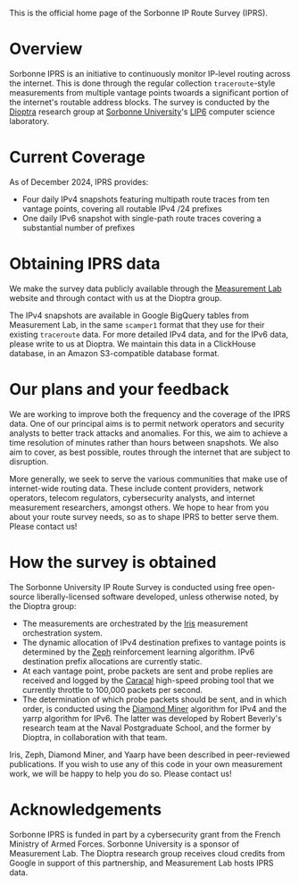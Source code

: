 This is the official home page of the Sorbonne IP Route Survey (IPRS).

# Overview

Sorbonne IPRS is an initiative to continuously monitor IP-level routing across the internet.
This is done through the regular collection `traceroute`-style measurements from multiple vantage points twoards a significant portion of the internet's routable address blocks.
The survey is conducted by the [Dioptra](https://dioptra.io) research group at [Sorbonne University](https://sorbonne-universite.fr/en)'s [LIP6](https://www.lip6.fr/?LANG=en) computer science laboratory.

# Current Coverage

As of December 2024, IPRS provides:

* Four daily IPv4 snapshots featuring multipath route traces from ten vantage points, covering all routable IPv4 /24 prefixes
* One daily IPv6 snapshot with single-path route traces covering a substantial number of prefixes 

# Obtaining IPRS data

We make the survey data publicly available through the [Measurement Lab](https://www.measurementlab.net) website and through contact with us at the Dioptra group.

The IPv4 snapshots are available in Google BigQuery tables from Measurement Lab, in the same `scamper1` format  that they use for their existing `traceroute` data.
For more detailed IPv4 data, and for the IPv6 data, please write to us at Dioptra.
We maintain this data in a ClickHouse database, in an Amazon S3-compatible database format.

# Our plans and your feedback

We are working to improve both the frequency and the coverage of the IPRS data.
One of our principal aims is to permit network operators and security analysts to better track attacks and anomalies.
For this, we aim to achieve a time resolution of minutes rather than hours between snapshots.
We also aim to cover, as best possible, routes through the internet that are subject to disruption.

More generally, we seek to serve the various communities that make use of internet-wide routing data.
These include content providers, network operators, telecom regulators, cybersecurity analysts, and internet measurement researchers, amongst others.
We hope to hear from you about your route survey needs, so as to shape IPRS to better serve them. Please contact us!

# How the survey is obtained

The Sorbonne University IP Route Survey is conducted using free open-source liberally-licensed software developed, unless otherwise noted, by the Dioptra group:

* The measurements are orchestrated by the [Iris](https://github.com/dioptra-io/zeph) measurement orchestration system.
* The dynamic allocation of IPv4 destination prefixes to vantage points is determined by the [Zeph](https://github.com/dioptra-io/zeph) reinforcement learning algorithm. IPv6 destination prefix allocations are currently static.
* At each vantage point, probe packets are sent and probe replies are received and logged by the [Caracal](https://github.com/dioptra-io/caracal) high-speed probing tool that we currently throttle to 100,000 packets per second.
* The determination of which probe packets should be sent, and in which order, is conducted using the [Diamond Miner](https://github.com/dioptra-io/diamond-miner) algorithm for IPv4 and the yarrp algorithm for IPv6. The latter was developed by Robert Beverly's research team at the Naval Postgraduate School, and the former by Dioptra, in collaboration with that team.

Iris, Zeph, Diamond Miner, and Yaarp have been described in peer-reviewed publications. 
If you wish to use any of this code in your own measurement work, we will be happy to help you do so. Please contact us!

# Acknowledgements

Sorbonne IPRS is funded in part by a cybersecurity grant from the French Ministry of Armed Forces.
Sorbonne University is a sponsor of Measurement Lab. The Dioptra research group receives cloud credits from Google in support of this partnership, and Measurement Lab hosts IPRS data.
